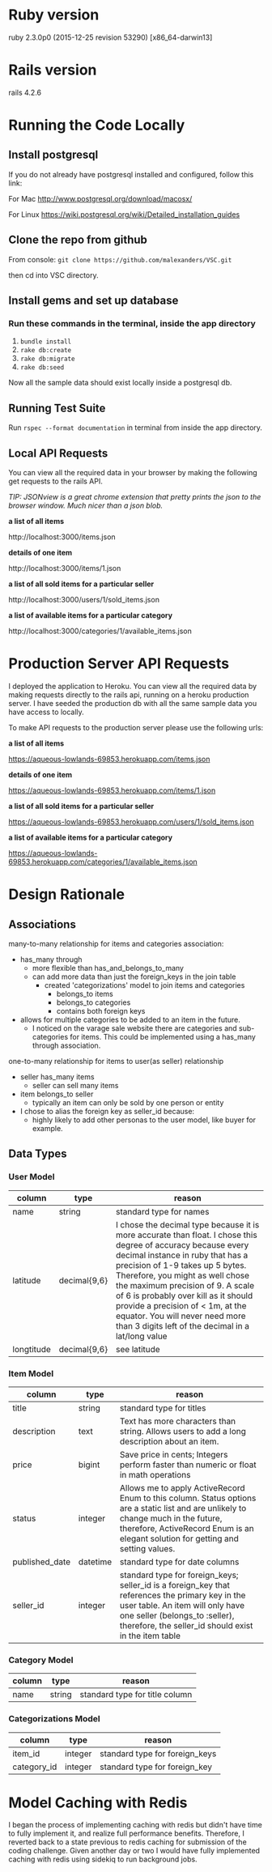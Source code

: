 # Ruby version
ruby 2.3.0p0 (2015-12-25 revision 53290) [x86_64-darwin13]

# Rails version
rails 4.2.6

# Running the Code Locally

## Install postgresql
If you do not already have postgresql installed and configured, follow this link:

For Mac
http://www.postgresql.org/download/macosx/

For Linux
https://wiki.postgresql.org/wiki/Detailed_installation_guides

## Clone the repo from github

From console:
`git clone https://github.com/malexanders/VSC.git`

then cd into VSC directory.

## Install gems and set up database
### Run these commands in the terminal, inside the app directory
1. `bundle install`
2. `rake db:create`
3. `rake db:migrate`
4. `rake db:seed`

Now all the sample data should exist locally inside a postgresql db.

## Running Test Suite
Run `rspec --format documentation` in terminal from inside the app directory.

## Local API Requests
You can view all the required data in your browser by making the following get requests to the rails API.

_TIP: JSONview is a great chrome extension that pretty prints the json to the browser window. Much nicer than a json blob._

__a list of all items__

http://localhost:3000/items.json

__details of one item__

http://localhost:3000/items/1.json

__a list of all sold items for a particular seller__

http://localhost:3000/users/1/sold_items.json

__a list of available items for a particular category__

http://localhost:3000/categories/1/available_items.json


# Production Server API Requests

I deployed the application to Heroku. You can view all the required data by making requests directly to the rails api, running on a heroku production server. I have seeded the production db with all the same sample data you have access to locally.

To make API requests to the production server please use the following urls:

__a list of all items__

https://aqueous-lowlands-69853.herokuapp.com/items.json

__details of one item__

https://aqueous-lowlands-69853.herokuapp.com/items/1.json

__a list of all sold items for a particular seller__

https://aqueous-lowlands-69853.herokuapp.com/users/1/sold_items.json

__a list of available items for a particular category__

https://aqueous-lowlands-69853.herokuapp.com/categories/1/available_items.json

# Design Rationale

## Associations
many-to-many relationship for items and categories association:
* has_many through
	* more flexible than has_and_belongs_to_many
	* can add more data than just the foreign_keys in the join table
		* created 'categorizations' model to join items and categories
			* belongs_to items
			* belongs_to categories
			* contains both foreign keys
* allows for multiple categories to be added to an item in the future.
	* I noticed on the varage sale website there are categories and sub-categories for items. This could be implemented using a has_many through association.

one-to-many relationship for items to user(as seller) relationship
* seller has_many items
	* seller can sell many items
* item belongs_to seller
	* typically an item can only be sold by one person or entity
* I chose to alias the foreign key as seller_id because:
	* highly likely to add other personas to the user model, like buyer for example.

## Data Types
### User Model
| column | type | reason |
| ------ | ---- |------- |
| name   | string | standard type for names |
| latitude | decimal{9,6} | I chose the decimal type because it is more accurate than float. I chose this degree of accuracy because every decimal instance in ruby that has a precision of 1-9 takes up 5 bytes. Therefore, you might as well chose the maximum precision of 9. A scale of 6 is probably over kill as it should provide a precision of < 1m, at the equator. You will never need more than 3 digits left of the decimal in a lat/long value |
| longtitude | decimal{9,6} | see latitude |


### Item Model
| column | type | reason |
| ------ | ---- |------- |
| title | string | standard type for titles |
| description | text | Text has more characters than string. Allows users to add a long description about an item. |
| price | bigint | Save price in cents; Integers perform faster than numeric or float in math operations|
| status | integer | Allows me to apply ActiveRecord Enum to this column. Status options are a static list and are unlikely to change much in the future, therefore, ActiveRecord Enum is an elegant solution for getting and setting values. |
| published_date | datetime | standard type for date columns |
| seller_id | integer | standard type for foreign_keys; seller_id is a foreign_key that references the primary key in the user table. An item will only have one seller (belongs_to :seller), therefore, the seller_id should exist in the item table |

### Category Model
| column | type | reason |
| ------ | ---- |------- |
| name | string | standard type for title column |

### Categorizations Model
| column | type | reason |
| ------ | ---- |------- |
| item_id | integer | standard type for foreign_keys |
| category_id | integer | standard type for foreign_key |

# Model Caching with Redis

I began the process of implementing caching with redis but didn't have time to fully implement it, and realize full performance benefits. Therefore, I reverted back to a state previous to redis caching for submission of the coding challenge. Given another day or two I would have fully implemented caching with redis using sidekiq to run background jobs.
